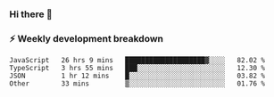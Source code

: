 ### Hi there 👋

### ⚡ Weekly development breakdown
<!--START_SECTION:waka-->
```text
JavaScript   26 hrs 9 mins   ████████████████████▓░░░░   82.02 % 
TypeScript   3 hrs 55 mins   ███░░░░░░░░░░░░░░░░░░░░░░   12.30 % 
JSON         1 hr 12 mins    █░░░░░░░░░░░░░░░░░░░░░░░░   03.82 % 
Other        33 mins         ▒░░░░░░░░░░░░░░░░░░░░░░░░   01.76 % 
```
<!--END_SECTION:waka-->
<!--
**MarceloWis/MarceloWis** is a ✨ _special_ ✨ repository because its `README.md` (this file) appears on your GitHub profile.

Here are some ideas to get you started:

- 🔭 I’m currently working on ...
- 🌱 I’m currently learning ...
- 👯 I’m looking to collaborate on ...
- 🤔 I’m looking for help with ...
- 💬 Ask me about ...
- 📫 How to reach me: ...
- 😄 Pronouns: ...
- ⚡ Fun fact: ...
-->
